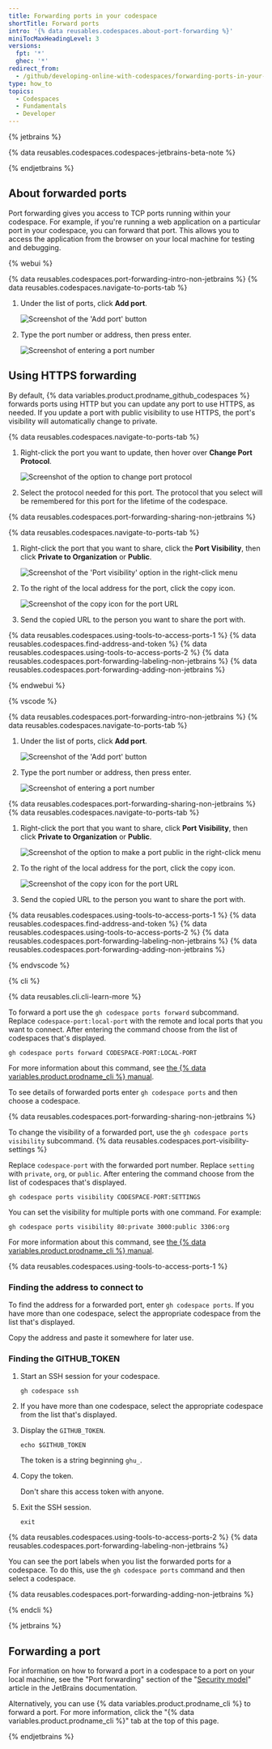 ```yaml
---
title: Forwarding ports in your codespace
shortTitle: Forward ports
intro: '{% data reusables.codespaces.about-port-forwarding %}'
miniTocMaxHeadingLevel: 3
versions:
  fpt: '*'
  ghec: '*'
redirect_from:
  - /github/developing-online-with-codespaces/forwarding-ports-in-your-codespace
type: how_to
topics:
  - Codespaces
  - Fundamentals
  - Developer
---
```


{% jetbrains %}

{% data reusables.codespaces.codespaces-jetbrains-beta-note %}

{% endjetbrains %}

## About forwarded ports

Port forwarding gives you access to TCP ports running within your codespace. For example, if you're running a web application on a particular port in your codespace, you can forward that port. This allows you to access the application from the browser on your local machine for testing and debugging.

{% webui %}

{% data reusables.codespaces.port-forwarding-intro-non-jetbrains %}
{% data reusables.codespaces.navigate-to-ports-tab %}
1. Under the list of ports, click **Add port**.

   ![Screenshot of the 'Add port' button](/assets/images/help/codespaces/add-port-button.png)

1. Type the port number or address, then press enter.

   ![Screenshot of entering a port number](/assets/images/help/codespaces/port-number-text-box.png)

## Using HTTPS forwarding

By default, {% data variables.product.prodname_github_codespaces %} forwards ports using HTTP but you can update any port to use HTTPS, as needed. If you update a port with public visibility to use HTTPS, the port's visibility will automatically change to private.

{% data reusables.codespaces.navigate-to-ports-tab %}
1. Right-click the port you want to update, then hover over **Change Port Protocol**.

   ![Screenshot of the option to change port protocol](/assets/images/help/codespaces/update-port-protocol.png)

1. Select the protocol needed for this port. The protocol that you select will be remembered for this port for the lifetime of the codespace.

{% data reusables.codespaces.port-forwarding-sharing-non-jetbrains %}

{% data reusables.codespaces.navigate-to-ports-tab %}
1. Right-click the port that you want to share, click the **Port Visibility**, then click **Private to Organization** or **Public**.

   ![Screenshot of the 'Port visibility' option in the right-click menu](/assets/images/help/codespaces/make-public-option.png)

1. To the right of the local address for the port, click the copy icon.

   ![Screenshot of the copy icon for the port URL](/assets/images/help/codespaces/copy-icon-port-url.png)

1. Send the copied URL to the person you want to share the port with.

{% data reusables.codespaces.using-tools-to-access-ports-1 %}
{% data reusables.codespaces.find-address-and-token %}
{% data reusables.codespaces.using-tools-to-access-ports-2 %}
{% data reusables.codespaces.port-forwarding-labeling-non-jetbrains %}
{% data reusables.codespaces.port-forwarding-adding-non-jetbrains %}

{% endwebui %}

{% vscode %}

{% data reusables.codespaces.port-forwarding-intro-non-jetbrains %}
{% data reusables.codespaces.navigate-to-ports-tab %}
1. Under the list of ports, click **Add port**.

   ![Screenshot of the 'Add port' button](/assets/images/help/codespaces/add-port-button.png)

1. Type the port number or address, then press enter.

   ![Screenshot of entering a port number](/assets/images/help/codespaces/port-number-text-box.png)

{% data reusables.codespaces.port-forwarding-sharing-non-jetbrains %}
{% data reusables.codespaces.navigate-to-ports-tab %}
1. Right-click the port that you want to share, click **Port Visibility**, then click **Private to Organization** or **Public**.

   ![Screenshot of the option to make a port public in the right-click menu](/assets/images/help/codespaces/make-public-option.png)

1. To the right of the local address for the port, click the copy icon.

   ![Screenshot of the copy icon for the port URL](/assets/images/help/codespaces/copy-icon-port-url.png)

1. Send the copied URL to the person you want to share the port with.

{% data reusables.codespaces.using-tools-to-access-ports-1 %}
{% data reusables.codespaces.find-address-and-token %}
{% data reusables.codespaces.using-tools-to-access-ports-2 %}
{% data reusables.codespaces.port-forwarding-labeling-non-jetbrains %}
{% data reusables.codespaces.port-forwarding-adding-non-jetbrains %}

{% endvscode %}


{% cli %}

{% data reusables.cli.cli-learn-more %}

To forward a port use the `gh codespace ports forward` subcommand. Replace `codespace-port:local-port` with the remote and local ports that you want to connect. After entering the command choose from the list of codespaces that's displayed.

```shell
gh codespace ports forward CODESPACE-PORT:LOCAL-PORT
```

For more information about this command, see [the {% data variables.product.prodname_cli %} manual](https://cli.github.com/manual/gh_codespace_ports_forward).

To see details of forwarded ports enter `gh codespace ports` and then choose a codespace.

{% data reusables.codespaces.port-forwarding-sharing-non-jetbrains %}

To change the visibility of a forwarded port, use the `gh codespace ports visibility` subcommand. {% data reusables.codespaces.port-visibility-settings %}

Replace `codespace-port` with the forwarded port number. Replace `setting` with `private`, `org`, or `public`. After entering the command choose from the list of codespaces that's displayed.

```shell
gh codespace ports visibility CODESPACE-PORT:SETTINGS
```

You can set the visibility for multiple ports with one command. For example:

```shell
gh codespace ports visibility 80:private 3000:public 3306:org
```

For more information about this command, see [the {% data variables.product.prodname_cli %} manual](https://cli.github.com/manual/gh_codespace_ports_visibility).

{% data reusables.codespaces.using-tools-to-access-ports-1 %}

### Finding the address to connect to

To find the address for a forwarded port, enter `gh codespace ports`. If you have more than one codespace, select the appropriate codespace from the list that's displayed.

Copy the address and paste it somewhere for later use.

### Finding the GITHUB_TOKEN

1. Start an SSH session for your codespace.

   ```
   gh codespace ssh
   ```

1. If you have more than one codespace, select the appropriate codespace from the list that's displayed.
1. Display the `GITHUB_TOKEN`.

   ```
   echo $GITHUB_TOKEN
   ```

   The token is a string beginning `ghu_`.

1. Copy the token.

   Don't share this access token with anyone.

1. Exit the SSH session.

   ```
   exit
   ```

{% data reusables.codespaces.using-tools-to-access-ports-2 %}
{% data reusables.codespaces.port-forwarding-labeling-non-jetbrains %}

You can see the port labels when you list the forwarded ports for a codespace. To do this, use the `gh codespace ports` command and then select a codespace.

{% data reusables.codespaces.port-forwarding-adding-non-jetbrains %}

{% endcli %}

{% jetbrains %}

## Forwarding a port

For information on how to forward a port in a codespace to a port on your local machine, see the "Port forwarding" section of the "[Security model](https://www.jetbrains.com/help/idea/security-model.html#port_forwarding)" article in the JetBrains documentation.

Alternatively, you can use {% data variables.product.prodname_cli %} to forward a port. For more information, click the "{% data variables.product.prodname_cli %}" tab at the top of this page.

{% endjetbrains %}
